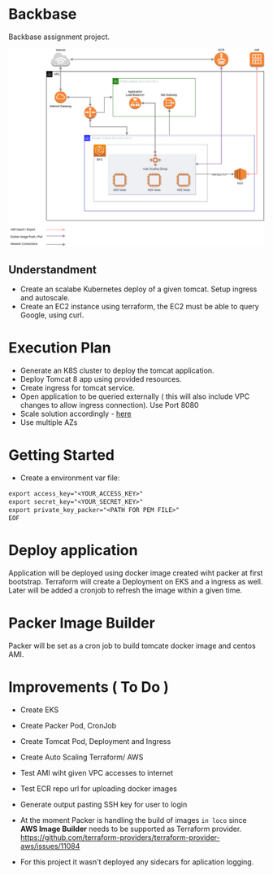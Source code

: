 # Backbase
Backbase assignment project.

![Diagram](backbase.png)

## Understandment

- Create an scalabe Kubernetes deploy of a given tomcat. Setup ingress and autoscale.
- Create an EC2 instance using terraform, the EC2 must be able to query Google, using curl.


# Execution Plan

- Generate an K8S cluster to deploy the tomcat application.
- Deploy Tomcat 8 app using provided resources.
- Create ingress for tomcat service.
- Open application to be queried externally ( this will also include VPC changes to allow ingress connection). Use Port 8080
- Scale solution accordingly - [here](https://kubernetes.io/docs/tasks/run-application/horizontal-pod-autoscale-walkthrough/)
- Use multiple AZs

# Getting Started

- Create a environment var file:
```cat > aws_export.env <<EOF
export access_key="<YOUR_ACCESS_KEY>"
export secret_key="<YOUR_SECRET_KEY>"
export private_key_packer="<PATH FOR PEM FILE>"
EOF
```

# Deploy application


Application will be deployed using docker image created wiht packer at first bootstrap.
Terraform will create a Deployment on EKS and a ingress as well.
Later will be added a cronjob to refresh the image within a given time.


# Packer Image Builder

Packer will be set as a cron job to build tomcate docker image and centos AMI.


# Improvements ( To Do )

- Create EKS

- Create Packer Pod, CronJob

- Create Tomcat Pod, Deployment and Ingress

- Create Auto Scaling Terraform/ AWS

- Test AMI wiht given VPC accesses to internet

- Test ECR repo url for uploading docker images

- Generate output pasting SSH key for user to login

- At the moment Packer is handling the build of images `in loco` since **AWS Image Builder** needs to be supported as Terraform provider.
  https://github.com/terraform-providers/terraform-provider-aws/issues/11084

- For this project it wasn't deployed any sidecars for aplication logging.

